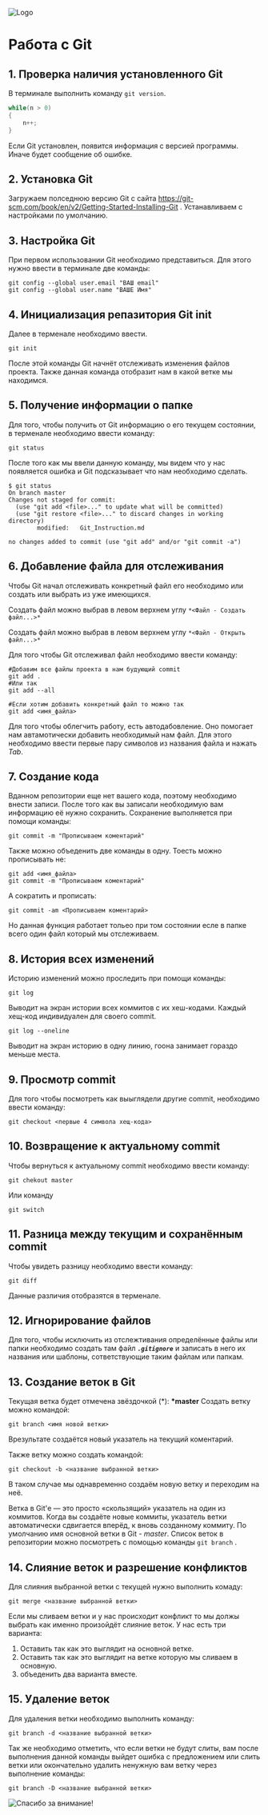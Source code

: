 ![Logo](Git_Logo.png)
# Работа с Git
## 1. Проверка наличия установленного Git
В терминале выполнить команду `git version`.
```C#
while(n > 0)
{
    n++;
}
```
Если Git установлен, появится информация с версией программы. Иначе будет сообщение об ошибке.


## 2. Установка Git
Загружаем полседнюю версию Git с сайта https://git-scm.com/book/en/v2/Getting-Started-Installing-Git .
Устанавливаем с настройками по умолчанию.

## 3. Настройка Git

При первом использовании Git необходимо представиться. Для этого нужно ввести в терминале две команды:
```
git config --global user.email "ВАШ email"
git config --global user.name "ВАШЕ Имя"
```

## 4. Инициализация репазитория Git init

Далее в терменале необходимо ввести.
```
git init
```
После этой команды Git начнёт отслеживать изменения файлов проекта.
Также данная команда отобразит нам в какой ветке мы находимся.

## 5. Получение информации о папке

Для того, чтобы получить от Git информацию о его текущем состоянии, в терменале необходимо ввести команду:
```
git status
```
После того как мы ввели данную команду, мы видем что у нас появляется ошибка и Git подсказывает что нам необходимо сделать.
```
$ git status
On branch master
Changes not staged for commit:
  (use "git add <file>..." to update what will be committed)
  (use "git restore <file>..." to discard changes in working directory)
        modified:   Git_Instruction.md

no changes added to commit (use "git add" and/or "git commit -a")
```

## 6. Добавление файла для отслеживания
Чтобы Git начал отслеживать конкретный файл его необходимо или создать или выбрать из уже имеющихся.

Создать файл можно выбрав в левом верхнем углу `*<Файл - Создать файл...>*`

Создать файл можно выбрав в левом верхнем углу `*<Файл - Открыть файл...>*`
 
Для того чтобы Git отслеживал файл необходимо ввести команду:
```
#Добавим все файлы проекта в нам будующий commit
git add .
#Или так
git add --all

#Если хотим добавить конкретный файл то можно так
git add <имя_файла> 
``` 
Для того чтобы облегчить работу, есть автодабовление. Оно помогает нам автамотически добавить необходимый нам файл. Для этого необходимо ввести первые пару символов из названия файла и нажать *Tab*. 

## 7. Создание кода

Вданном репозитории еще нет вашего кода, поэтому необходимо внести записи.
После того как вы записали необходимую вам информацию её нужно сохранить. 
Сохранение выполняется при помощи команды:
```
git commit -m "Прописываем коментарий"
```
 Также можно объеденить две команды в одну. Тоесть можно прописывать не:
 ```
git add <имя_файла> 
git commit -m "Прописываем коментарий"
```
А сократить и прописать:
```
git commit -am <Прописываем коментарий>
```
Но данная функция работает тольео при том состоянии есле в папке всего один файл который мы отслеживаем.

## 8. История всех изменений
Историю изменений можно проследить при помощи команды:
```
git log
```
Выводит на экран истории всех коммитов с их хеш-кодами. Каждый хещ-код индивидуален для своего commit.
```
git log --oneline
```
Выводит на экран историю в одну линию, гоона занимает гораздо меньше места.

## 9. Просмотр commit

Для того чтобы посмотреть как выыглядели другие commit, необходимо ввести команду:
```
git checkout <первые 4 символа хещ-кода>
```

## 10. Возвращение к актуальному commit
Чтобы вернуться к актуальному commit необходимо ввести команду:
```
git chekout master
```
Или команду
```
git switch
```

## 11. Разница между текущим и сохранённым commit
 Чтобы увидеть разницу необходимо ввести команду:
 ```
 git diff
 ```
Данные различия отобразятся в терменале.

## 12. Игнорирование файлов
Для того, чтобы исключить из отслежтивания определённые файлы или папки необходимо создать там файл ***`.gitignore`*** и записать в него их названия или шаблоны, сответствующие таким файлам или папкам.

## 13. Создание веток в Git

Текущая ветка будет отмечена звёздочкой (*):
**\*master**
Создать ветку можно командой:
```
git branch <имя новой ветки>
```
Врезультате создаётся новый указатель на текущий коментарий.

Также ветку можно создать командой:
```
git checkout -b <название выбранной ветки>
```
В таком случае мы однавременно создаём новую ветку и переходим на неё.

Ветка в Git'е — это просто «скользящий» указатель на один из коммитов. Когда вы создаёте новые коммиты, указатель ветки автоматически сдвигается вперёд, к вновь созданному коммиту.
По умолчанию имя основной ветки в Git - *master*.
Cписок веток в репозитории можно посмотреть с помощью команды `git branch` .

## 14. Слияние веток и разрешение конфликтов
Для слияния выбранной ветки с текущей нужно выполнить комаду:
```
git merge <название выбранной ветки>
```
Если мы сливаем ветки и у нас происходит конфликт то мы должы выбрать как именно произойдёт слияние веток. У нас есть три варианта:

1. Оставить так как это выглядит на основной ветке.
2. Оставить так как это выглядит на ветке которую мы сливаем в основную.
3. объеденить два варианта вместе.

## 15. Удаление веток
Для удаления ветки необходимо выполнить команду:
```
git branch -d <название выбранной ветки>
```
Так же необходимо отметить, что если ветки не будут слиты, вам после выполнения данной команды выйдет ошибка с предложением или слить ветки или окончательно удалить ненужную вам ветку через выполнение команды:
```
git branch -D <название выбранной ветки>
```
![Спасибо за внимание!](Thanks.jpeg)